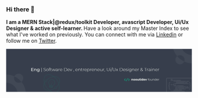 ### Hi there 👋

<strong> I am a MERN Stack|@redux/toolkit Developer, avascript Developer, Ui/Ux Designer & active self-learner. </strong>Have a look around my Master Index to see what I've worked on previously. You can connect with me via [Linkedin](https://www.linkedin.com/in/oreolnoumodong/) or follow me on [Twitter](https://twitter.com/JuniorOreol). </strong>

![](/imgs/me.png)

<!--
**noutijo/noutijo** is a ✨ _special_ ✨ repository because its `README.md` (this file) appears on your GitHub profile.

Here are some ideas to get you started:

- 🔭 I’m currently working on ...
- 🌱 I’m currently learning ...
- 👯 I’m looking to collaborate on ...
- 🤔 I’m looking for help with ...
- 💬 Ask me about ...
- 📫 How to reach me: ...
- 😄 Pronouns: ...
- ⚡ Fun fact: ...
-->
